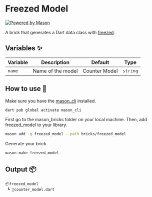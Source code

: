 # Freezed Model

[![Powered by Mason](https://img.shields.io/endpoint?url=https%3A%2F%2Ftinyurl.com%2Fmason-badge)](https://github.com/felangel/mason)

A brick that generates a Dart data class with [freezed](https://pub.dev/packages/freezed).

## Variables ✨

| Variable       | Description             | Default        | Type     |
| -------------- | ----------------------- | -------------- | -------- |
| `name`         | Name of the model       | Counter Model  | `string` |

## How to use 🚀

Make sure you have the [mason_cli](https://github.com/felangel/mason/tree/master/packages/mason_cli) installed.
```sh
dart pub global activate mason_cli
```

First go to the mason_bricks folder on your local machine. Then, add freezed_model to your library.
```sh
mason add -g freezed_model --path bricks/freezed_model
```

Generate your brick
```sh
mason make freezed_model
```

## Output 📦

```
📦freezed_model
 ┗ 📜counter_model.dart
```

